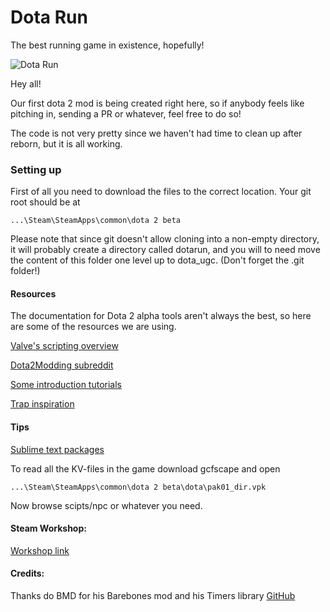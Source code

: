 Dota Run
=======

The best running game in existence, hopefully!

![Dota Run](http://i.imgur.com/zsZ7OGB.png)

Hey all! 

Our first dota 2 mod is being created right here, so if anybody feels like pitching in, sending a PR or whatever, feel free to do so!

The code is not very pretty since we haven't had time to clean up after reborn, but it is all working.

### Setting up

First of all you need to download the files to the correct location. Your git root should be at 

`...\Steam\SteamApps\common\dota 2 beta`

Please note that since git doesn't allow cloning into a non-empty directory, it will probably create a directory called dotarun,
and you will to need move the content of this folder one level up to dota_ugc. (Don't forget the .git folder!)

#### Resources

The documentation for Dota 2 alpha tools aren't always the best, so here are some of the resources we are using.

[Valve's scripting overview](https://developer.valvesoftware.com/wiki/Dota_2_Workshop_Tools/Scripting)

[Dota2Modding subreddit](http://www.reddit.com/r/dota2modding)

[Some introduction tutorials](http://yrrep.me/dota/)

[Trap inspiration](http://thristhart.github.io/techniques/dota/arrow-trap)

#### Tips
[Sublime text packages](https://github.com/bhargavrpatel/Dota-2-Sublime-Packages)

To read all the KV-files in the game download gcfscape and open 

`...\Steam\SteamApps\common\dota 2 beta\dota\pak01_dir.vpk`

Now browse scipts/npc or whatever you need.

#### Steam Workshop:

[Workshop link](http://steamcommunity.com/sharedfiles/filedetails/?id=311707837)

#### Credits: 
Thanks do BMD for his Barebones mod and his Timers library [GitHub](https://github.com/bmddota/barebones)
